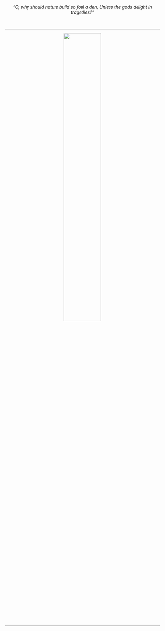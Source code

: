 <p align="center">
  <i>“O, why should nature build so foul a den, Unless the gods delight in tragedies?”</i>
</p>



<p align="centre">
 
 <div align = "center">
 
 <br><hr>
  
  <a href="https://github.com/devanshbatham" title="Redirect's to Devansh's Github">
  <img width="49%" src="https://github-readme-stats.vercel.app/api?username=devanshbatham&show_icons=true&theme=radical&count_private=true" /></a>

  
  </div>

</p>

---
